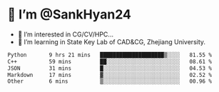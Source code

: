 # 👋 I’m @SankHyan24

- 👀 I’m interested in CG/CV/HPC...
- 🌱 I’m learning in State Key Lab of CAD&CG, Zhejiang University.

<!---
SankHyan24/SankHyan24 is a ✨ special ✨ repository because its `README.md` (this file) appears on your GitHub profile.
You can click the Preview link to take a look at your changes.
--->
<!--START_SECTION:waka-->

```txt
Python       9 hrs 21 mins   ████████████████████▒░░░░   81.55 %
C++          59 mins         ██░░░░░░░░░░░░░░░░░░░░░░░   08.61 %
JSON         31 mins         █░░░░░░░░░░░░░░░░░░░░░░░░   04.53 %
Markdown     17 mins         ▓░░░░░░░░░░░░░░░░░░░░░░░░   02.52 %
Other        6 mins          ▒░░░░░░░░░░░░░░░░░░░░░░░░   00.96 %
```

<!--END_SECTION:waka-->
